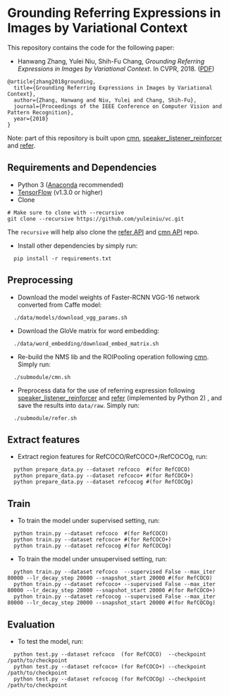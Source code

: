 # Grounding Referring Expressions in Images by Variational Context

This repository contains the code for the following paper:

* Hanwang Zhang, Yulei Niu, Shih-Fu Chang, *Grounding Referring Expressions in Images by Variational Context*. In CVPR, 2018. ([PDF](https://arxiv.org/pdf/1712.01892.pdf))

```
@article{zhang2018grounding,
  title={Grounding Referring Expressions in Images by Variational Context},
  author={Zhang, Hanwang and Niu, Yulei and Chang, Shih-Fu},
  journal={Proceedings of the IEEE Conference on Computer Vision and Pattern Recognition},
  year={2018}
}
```

Note: part of this repository is built upon [cmn](https://github.com/ronghanghu/cmn), [speaker_listener_reinforcer](https://github.com/lichengunc/speaker_listener_reinforcer) and [refer](https://github.com/lichengunc/refer).

## Requirements and Dependencies

* Python 3 ([Anaconda](https://www.continuum.io/downloads) recommended)
* [TensorFlow](https://www.tensorflow.org/install/) (v1.3.0 or higher)
* Clone 
```shell
# Make sure to clone with --recursive
git clone --recursive https://github.com/yuleiniu/vc.git
```
The ``recursive`` will help also clone the [refer API](https://github.com/lichengunc/refer) and [cmn API](https://github.com/ronghanghu/cmn) repo.
* Install other dependencies by simply run:
```shell
  pip install -r requirements.txt
```

## Preprocessing

* Download the model weights of Faster-RCNN VGG-16 network converted from Caffe model:
```shell
  ./data/models/download_vgg_params.sh
```

* Download the GloVe matrix for word embedding:
```shell
  ./data/word_embedding/download_embed_matrix.sh
```

* Re-build the NMS lib and the ROIPooling operation following [cmn](https://github.com/ronghanghu/cmn). Simply run:
```shell
  ./submodule/cmn.sh
```

* Preprocess data for the use of referring expression following [speaker_listener_reinforcer](https://github.com/lichengunc/speaker_listener_reinforcer) and [refer](https://github.com/lichengunc/refer) (implemented by Python 2) , and save the results into ``data/raw``. Simply run:
```shell
  ./submodule/refer.sh
```

## Extract features

* Extract region features for RefCOCO/RefCOCO+/RefCOCOg, run:
```shell
  python prepare_data.py --dataset refcoco  #(for RefCOCO)
  python prepare_data.py --dataset refcoco+ #(for RefCOCO+)
  python prepare_data.py --dataset refcocog #(for RefCOCOg)
```

## Train

* To train the model under supervised setting, run:
```shell
  python train.py --dataset refcoco  #(for RefCOCO)
  python train.py --dataset refcoco+ #(for RefCOCO+)
  python train.py --dataset refcocog #(for RefCOCOg)
```
* To train the model under unsupervised setting, run:
```shell
  python train.py --dataset refcoco  --supervised False --max_iter 80000 --lr_decay_step 20000 --snapshot_start 20000 #(for RefCOCO)
  python train.py --dataset refcoco+ --supervised False --max_iter 80000 --lr_decay_step 20000 --snapshot_start 20000 #(for RefCOCO+)
  python train.py --dataset refcocog --supervised False --max_iter 80000 --lr_decay_step 20000 --snapshot_start 20000 #(for RefCOCOg)
```

## Evaluation

* To test the model, run:
```shell
  python test.py --dataset refcoco  (for RefCOCO)  --checkpoint /path/to/checkpoint
  python test.py --dataset refcoco+ (for RefCOCO+) --checkpoint /path/to/checkpoint
  python test.py --dataset refcocog (for RefCOCOg) --checkpoint /path/to/checkpoint
```